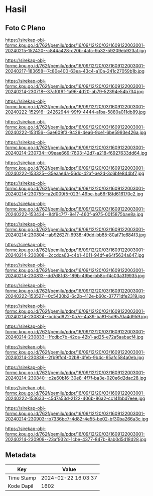 # Hasil

## Foto C Plano

https://sirekap-obj-formc.kpu.go.id/762f/pemilu/pdpr/16/09/12/20/03/1609122003001-20240215-152420--c844a428-c20b-4afc-9a32-59209eb923af.jpg

https://sirekap-obj-formc.kpu.go.id/762f/pemilu/pdpr/16/09/12/20/03/1609122003001-20240217-183658--7c80e400-63ea-43c4-a10a-241c27059b1b.jpg

https://sirekap-obj-formc.kpu.go.id/762f/pemilu/pdpr/16/09/12/20/03/1609122003001-20240214-230718--37af0f9f-1a96-4d20-ab79-52394e54b734.jpg

https://sirekap-obj-formc.kpu.go.id/762f/pemilu/pdpr/16/09/12/20/03/1609122003001-20240222-152916--24262944-99f9-4444-a1ba-5880a011db89.jpg

https://sirekap-obj-formc.kpu.go.id/762f/pemilu/pdpr/16/09/12/20/03/1609122003001-20240222-153156--5ae609f3-9429-4ea6-9ce1-6be5993e426a.jpg

https://sirekap-obj-formc.kpu.go.id/762f/pemilu/pdpr/16/09/12/20/03/1609122003001-20240214-230734--09eae669-7603-42d7-a218-f6927633dd64.jpg

https://sirekap-obj-formc.kpu.go.id/762f/pemilu/pdpr/16/09/12/20/03/1609122003001-20240222-153325--35eaae4a-56dc-42af-ae2d-3c6bfe844bf7.jpg

https://sirekap-obj-formc.kpu.go.id/762f/pemilu/pdpr/16/09/12/20/03/1609122003001-20240214-230755--a2d009f5-023f-49be-ba66-18fd616170c2.jpg

https://sirekap-obj-formc.kpu.go.id/762f/pemilu/pdpr/16/09/12/20/03/1609122003001-20240222-153434--84f9c7f7-9e17-460f-a975-0015875bae8a.jpg

https://sirekap-obj-formc.kpu.go.id/762f/pemilu/pdpr/16/09/12/20/03/1609122003001-20240214-230804--ab92627f-6938-49dd-bb85-80af71c684f3.jpg

https://sirekap-obj-formc.kpu.go.id/762f/pemilu/pdpr/16/09/12/20/03/1609122003001-20240214-230808--2ccdca63-c4b1-4011-94df-e64f5634a647.jpg

https://sirekap-obj-formc.kpu.go.id/762f/pemilu/pdpr/16/09/12/20/03/1609122003001-20240214-230813--dd7d81d3-189b-49be-bb8c-f4c03a319935.jpg

https://sirekap-obj-formc.kpu.go.id/762f/pemilu/pdpr/16/09/12/20/03/1609122003001-20240222-153527--0c5430b2-6c2b-412e-b60c-37771dfe2319.jpg

https://sirekap-obj-formc.kpu.go.id/762f/pemilu/pdpr/16/09/12/20/03/1609122003001-20240214-230824--bcb5d922-0a7e-4a39-ba81-5d9570a4d959.jpg

https://sirekap-obj-formc.kpu.go.id/762f/pemilu/pdpr/16/09/12/20/03/1609122003001-20240214-230833--1fcdbc7b-42ca-42b1-ad25-e72a5aabacf4.jpg

https://sirekap-obj-formc.kpu.go.id/762f/pemilu/pdpr/16/09/12/20/03/1609122003001-20240214-230836--2fb9ffd4-02b8-4feb-9b4c-65afc584a0eb.jpg

https://sirekap-obj-formc.kpu.go.id/762f/pemilu/pdpr/16/09/12/20/03/1609122003001-20240214-230840--c2e60b16-30e8-4f7f-ba3e-020e6d2dac28.jpg

https://sirekap-obj-formc.kpu.go.id/762f/pemilu/pdpr/16/09/12/20/03/1609122003001-20240222-153633--c5d7a53d-2122-406b-86a2-cc141bbd7eee.jpg

https://sirekap-obj-formc.kpu.go.id/762f/pemilu/pdpr/16/09/12/20/03/1609122003001-20240214-230903--b7336bc7-4d82-4e55-be02-bf30ba266a3c.jpg

https://sirekap-obj-formc.kpu.go.id/762f/pemilu/pdpr/16/09/12/20/03/1609122003001-20240214-230909--23af932d-1cbe-4377-847b-8ab0d5d18d28.jpg


## Metadata

| Key        | Value               |
| ---------- | ------------------- |
| Time Stamp | 2024-02-22 16:03:37 |
| Kode Dapil | 1602                |



